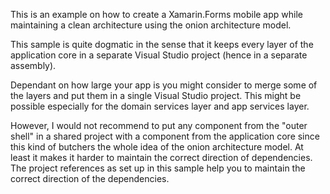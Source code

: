 This is an example on how to create a Xamarin.Forms mobile app while maintaining a clean architecture using the onion architecture model.

This sample is quite dogmatic in the sense that it keeps every layer of the application core in a separate Visual Studio project (hence in a separate assembly).

Dependant on how large your app is you might consider to merge some of the layers and put them in a single Visual Studio project. This might be possible especially for the domain services layer and app services layer.

However, I would not recommend to put any component from the "outer shell" in a shared project with a component from the application core since this kind of butchers the whole idea of the onion architecture model. At least it makes it harder to maintain the correct direction of dependencies. The project references as set up in this sample help you to maintain the correct direction of the dependencies.